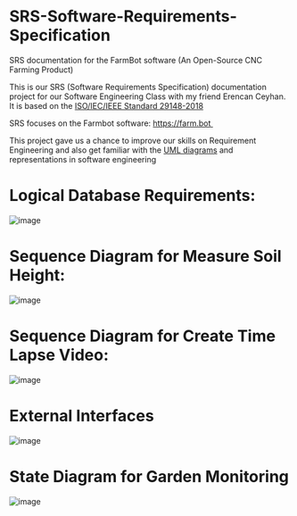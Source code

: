 # SRS-Software-Requirements-Specification
SRS documentation for the FarmBot software (An Open-Source CNC Farming Product) 

This is our SRS (Software Requirements Specification) documentation project for our Software Engineering Class with my friend Erencan Ceyhan. It is based on the <ins>ISO/IEC/IEEE Standard 29148-2018</ins>


SRS focuses on the Farmbot software: 
https://farm.bot 

This project gave us a chance to improve our skills on Requirement Engineering and also get familiar with the <ins>UML diagrams</ins> and representations in software engineering   

# Logical Database Requirements:

![image](https://github.com/yalcinalp/SRS-Software-Requirements-Specification/assets/95969634/c229642e-c709-433f-88d3-7ebcdc30c348)


# Sequence Diagram for Measure Soil Height:

![image](https://github.com/yalcinalp/SRS-Software-Requirements-Specification/assets/95969634/bc428691-fa12-4f72-af1d-618183914ebd)


# Sequence Diagram for Create Time Lapse Video:

![image](https://github.com/yalcinalp/SRS-Software-Requirements-Specification/assets/95969634/0530f083-189b-45f3-b607-c99e7beba03a)


# External Interfaces

![image](https://github.com/yalcinalp/SRS-Software-Requirements-Specification/assets/95969634/72578235-984a-4a10-b999-d6bdb6410231)


# State Diagram for Garden Monitoring

![image](https://github.com/yalcinalp/SRS-Software-Requirements-Specification/assets/95969634/aeb4a955-0392-4400-a0a3-cd980d630813)


